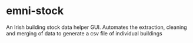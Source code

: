 # emni-stock
An Irish building stock data helper GUI.  Automates the extraction, cleaning and merging of data to generate a csv file of individual buildings
